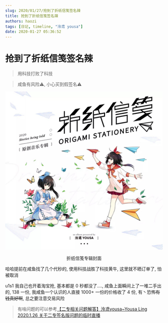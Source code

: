 ```yaml
---
slug: 2020/01/27/抢到了折纸信笺签名辣
title: 抢到了折纸信笺签名辣
authors: haozi
tags: [日记, timeline, "泠鸢 yousa"]
date: 2020-01-27 05:36:52
---
```


# 抢到了折纸信笺签名辣

> 用科技打败了科技
<blockquote style={{borderLeft: "4px solid #e89517"}}>
<p>咸鱼有风险⚠️, 小心买到假签名⚠️</p>
</blockquote>

![抢到了折纸信笺签名辣](./抢到了折纸信笺签名辣/zhezhixinjian.jpg)


<center style={{ marginBottom: "2rem"}}>折纸信笺专辑封面</center>


哈哈提前在咸鱼找了几个代秒的, 使用科技战胜了科技黄牛, 这里就不晒订单了, 怕被取消

u1s1 我自己也开着淘宝抢, 基本都是 0 秒都没了...., 咸鱼上面瞬间上了一堆二手出的,  138 一份, 我咸鱼一个认识的人直接 1000+ 一份的价格收了 4 份, 有丶恐怖~~有钱真好啊~~, 总之要注意交易风险

> 有啥问题的可以参考[【二专相关问题解答】泠鸢yousa~Yousa Ling 2020.1.26 关于二专签名版问题的临时直播](https://www.bilibili.com/video/av85153271)

<!--truncate-->

